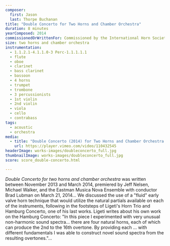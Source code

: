 ```yaml
---
composer:
  first: Jason
  last: Thorpe Buchanan
title: "Double Concerto for Two Horns and Chamber Orchestra"
duration: 8 minutes
yearComposed: 2014
commissionedOrWrittenFor: Commissioned by the International Horn Society for the Eastman Music Nova Ensemble, Jeff Nelsen, Mike Walker, and Brad Lubman
size: two horns and chamber orchestra
instrumentation:
  - 1.1.2.1-4.1.1.0-3 Perc-1.1.1.1.1
  - flute
  - oboe
  - clarinet
  - bass clarinet
  - bassoon
  - 4 horns
  - trumpet
  - trombone
  - 3 percussionists
  - 1st violin
  - 2nd violin
  - viola
  - cello
  - contrabass
tags:
  - acoustic
  - orchestra
media:
  - title: "Double Concerto (2014) for Two Horns and Chamber Orchestra by Jason Thorpe Buchanan"
    url: https://player.vimeo.com/video/110432545
headerImage: works-images/doubleconcerto_full.jpg
thumbnailImage: works-images/doubleconcerto_full.jpg
score: score_double-concerto.html

---
```


<em>Double Concerto for two horns and chamber orchestra</em> was written between November 2013 and March 2014, premiered by Jeff Nelsen, Michael Walker, and the Eastman Musica Nova Ensemble with conductor Brad Lubman on March 21, 2014... We discussed the use of a "fluid" early valve horn technique that would utilize the natural partials available on each of the instruments, following in the footsteps of Ligeti's Horn Trio and Hamburg Concerto, one of his last works. Ligeti writes about his own work on the Hamburg Concerto: "In this piece I experimented with very unusual non-harmonic sound spectra... there are four natural horns, each of which can produce the 2nd to the 16th overtone. By providing each ... with different fundamentals I was able to construct novel sound spectra from the resulting overtones."...
